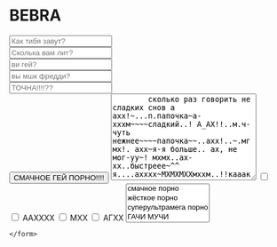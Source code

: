 # BEBRA<!DOCTYPE html>
<html lang="en">
<head>
    <meta charset="UTF-8">
    <title>задовник</title>
    <link rel="stylesheet" href="form {.css">
</head>
<body>
    
<form action="https://i.ytimg.com/vi/y2nFFL4wrlo/maxresdefault.jpg">
    <input type="text" name="name" placeholder="Как тибя завут?">
    <br>
    <input type="text" name="email" placeholder="Сколька вам лит?">
    <br> 
    <input type="text" name="phone" placeholder="ви гей?">
    <br> 
    <input type="text" name="pws" placeholder="вы мшк фредди?">
    <br> 
    <input type="text" name="pws2" placeholder="ТОЧНА!!!!??">
    <br> 
    <input type="submit" value="СМАЧНОЕ ГЕЙ ПОРНО!!!!" class="lol">
    <textarea name="mm" id="" cols="30" rows="10">
        сколько раз говорить не сладких снов а ахх!~...п.папочка~а-хххм~~~~сладкий..! А_АХ!!..м.ч-чуть нежнее~~~~папочка~~..ахх!..~.мгмх!. ахх~я-я больше.. ах, не мог-уу~! мхмх..ах-хх..быстреее~^^ я....ахххх~МХМХМХХмххм..!!кааак коуьокго...!!! АХХХХХ ПАПОЧКА!~я не могу~~...не останавливайся! мхм, ахххх..накажи к-как следует с-ссвоего малыша.. ахх~кььяя.. афф..слишком глубббоко.../!!!!..Ааахх-х чуть нежнее!~папочкаа,А-ххххаа~ мфифифомфмрф~. быстрей... ахфхфх...быстрей!~ахмм..папочка~мнг~мгм..хгр.. имфф~быстр-еей(ахх, кхк глубже...аххх..~ещё...аххх глубже-у...мфммммммм.папочка~~~мффф..остоновись! ьбьбь...ах!ААХХ! б-больно! аххй...очень.. ахххх мфгы.. фрмрм~ммм-ёхх..мрфр....ааф-п-папочка~н-не так....ахх сильно... ммормфрм!!мрфмрф...папа....аххх..ррммр..ахх..н-неь..~пх-хватит~! ммммммм~как глубоко...ахххххх...ААААХ...накажи..мфм.. не остонавливайся...~~~~сладкий~~мрмр, АААХХАХХ, КАК ГЛУБОКО~~СЛИШКОМ...аххх..фммфмф СЛИШКОМ ГЛУБОКО-оо~...ахх-ххх.а-аа.еще ...еще ...ахх~мрфрмрма ахх!~...п.папочка~а-хххм~~~~сладкий..! А_АХ!!..м.ч-чуть нежнее~~~~папочка~~..ахх!..~.мгмх!. ахх~я-я больше.. ах, не мог-уу~! мхмх..ах-хх..быстреее~^^ я....ахххх~МХМХМХХмххм..!!кааак коуьокго...!!! АХХХХХ ПАПОЧКА!~я не могу~~...не останавливайся! мхм, ахххх..накажи к-как следует с-ссвоего малыша.. ахх~кььяя.. афф..слишком глубббоко.../!!!!..Ааахх-х чуть нежнее!~папочкаа,А-ххххаа~ мфифифомфмрф~. быстрей... ахфхфх...быстрей!~ахмм..папочка~мнг~мгм..хгр.. имфф~быстр-еей(ахх, кхк глубже...аххх..~ещё...аххх глубже-у...мфммммммм.папочка~~~мффф..остоновись! ьбьбь...ах!ААХХ! б-больно! аххй...очень.. ахххх мфгы.. фрмрм~ммм-ёхх..мрфр....ааф-п-папочка~н-не так....ахх сильно... ммормфрм!!мрфмрф...папа....аххх..ррммр..ахх..н-неь..~пх-хватит~! ммммммм~как глубоко...ахххххх...ААААХ...накажи..мфм.. не остонавливайся...~~~~сладкий~~мрмр, АААХХАХХ, КАК ГЛУБОКО~~СЛИШКОМ...аххх..фммфмф СЛИШКОМ ГЛУБОКО-оо~...ахх-ххх.а-аа.еще ...еще ...ахх~мрфрмрм
    </textarea>
    <input type="checkbox" placeholder="ТИ ТОЧНАА МИШК ФРЕДДИ!??!?!?" class="mm">
    <br>
    <input type="checkbox" name="" id="bb">
    <label for="box"> ААХХХХ</label>
    <input type="checkbox" name="" id="bbb">
    <label for="box"> МХХ</label>
    <input type="checkbox" name="" id="bbппп">
<label for="box">АГХХ</label>
<select name="theme" id="AAAH" multiple>
    <option value="vv"> смачное порно</option>
    <option value="ccc">жёсткое порно</option>
    <option value="ggg">суперультрамега порно</option>
    <option value="ggg">ГАЧИ МУЧИ</option>
</select>
</form>



    </form>
</body>
</html>
